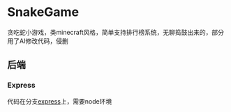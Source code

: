 # SnakeGame
贪吃蛇小游戏，类minecraft风格，简单支持排行榜系统，无聊捣鼓出来的，部分用了AI修改代码，侵删

## 后端
### Express
代码在分支[express](https://github.com/ccpopy/SnakeGame/tree/express)上，需要node环境

